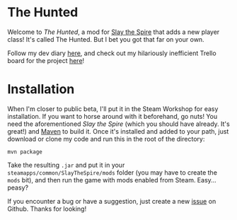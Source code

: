 # The Hunted
Welcome to _The Hunted_, a mod for [Slay the Spire](https://store.steampowered.com/app/646570/Slay_the_Spire/) that adds a new player class! It's called The Hunted. But I bet you got that far on your own.

Follow my dev diary [here](https://benstein.io/blog/tag/project-the-hunted), and check out my hilariously inefficient Trello board for the project [here](https://trello.com/b/yaiaCW0X/slay-the-spire-the-hunted)!

# Installation
When I'm closer to public beta, I'll put it in the Steam Workshop for easy installation. If you want to horse around with it beforehand, go nuts! You need the aforementioned _Slay the Spire_ (which you should have already. It's great!) and [Maven](https://maven.apache.org/download.cgi) to build it. Once it's installed and added to your path, just download or clone my code and run this in the root of the directory:

```
mvn package
```

Take the resulting `.jar` and put it in your `steamapps/common/SlayTheSpire/mods` folder (you may have to create the `mods` bit), and then run the game with mods enabled from Steam. Easy... peasy?

If you encounter a bug or have a suggestion, just create a new [issue](https://github.com/jammerware/the-hunted/issues/new) on Github. Thanks for looking!